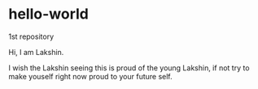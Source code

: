 # hello-world
1st repository

Hi, I am Lakshin.

I wish the Lakshin seeing this is proud of the young Lakshin, if not try to make youself right now proud to your future self.
